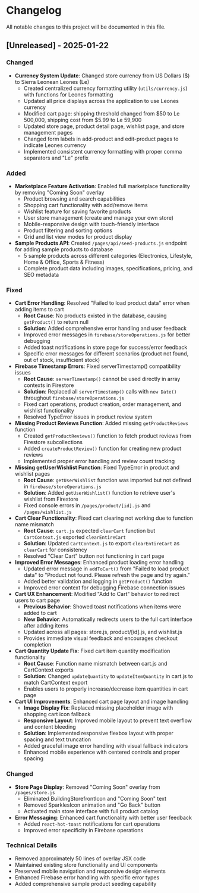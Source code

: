 # Changelog

All notable changes to this project will be documented in this file.

## [Unreleased] - 2025-01-22

### Changed
- **Currency System Update**: Changed store currency from US Dollars ($) to Sierra Leonean Leones (Le)
  - Created centralized currency formatting utility (`utils/currency.js`) with functions for Leones formatting
  - Updated all price displays across the application to use Leones currency
  - Modified cart page: shipping threshold changed from $50 to Le 500,000, shipping cost from $5.99 to Le 59,900
  - Updated store page, product detail page, wishlist page, and store management pages
  - Changed form labels in add-product and edit-product pages to indicate Leones currency
  - Implemented consistent currency formatting with proper comma separators and "Le" prefix

### Added
- **Marketplace Feature Activation**: Enabled full marketplace functionality by removing "Coming Soon" overlay
  - Product browsing and search capabilities
  - Shopping cart functionality with add/remove items
  - Wishlist feature for saving favorite products
  - User store management (create and manage your own store)
  - Mobile-responsive design with touch-friendly interface
  - Product filtering and sorting options
  - Grid and list view modes for product display
- **Sample Products API**: Created `/pages/api/seed-products.js` endpoint for adding sample products to database
  - 5 sample products across different categories (Electronics, Lifestyle, Home & Office, Sports & Fitness)
  - Complete product data including images, specifications, pricing, and SEO metadata

### Fixed
- **Cart Error Handling**: Resolved "Failed to load product data" error when adding items to cart
  - **Root Cause**: No products existed in the database, causing `getProduct()` to return null
  - **Solution**: Added comprehensive error handling and user feedback
  - Improved error messages in `firebase/storeOperations.js` for better debugging
  - Added toast notifications in store page for success/error feedback
  - Specific error messages for different scenarios (product not found, out of stock, insufficient stock)
- **Firebase Timestamp Errors**: Fixed serverTimestamp() compatibility issues
  - **Root Cause**: `serverTimestamp()` cannot be used directly in array contexts in Firestore
  - **Solution**: Replaced all `serverTimestamp()` calls with `new Date()` throughout `firebase/storeOperations.js`
  - Fixed cart operations, product creation, order management, and wishlist functionality
  - Resolved TypeError issues in product review system
- **Missing Product Reviews Function**: Added missing `getProductReviews` function
  - Created `getProductReviews()` function to fetch product reviews from Firestore subcollections
  - Added `createProductReview()` function for creating new product reviews
  - Implemented proper error handling and review count tracking
- **Missing getUserWishlist Function**: Fixed TypeError in product and wishlist pages
  - **Root Cause**: `getUserWishlist` function was imported but not defined in `firebase/storeOperations.js`
  - **Solution**: Added `getUserWishlist()` function to retrieve user's wishlist from Firestore
  - Fixed console errors in `/pages/product/[id].js` and `/pages/wishlist.js`
- **Cart Clear Functionality**: Fixed cart clearing not working due to function name mismatch
  - **Root Cause**: `cart.js` expected `clearCart` function but `CartContext.js` exported `clearEntireCart`
  - **Solution**: Updated `CartContext.js` to export `clearEntireCart` as `clearCart` for consistency
  - Resolved "Clear Cart" button not functioning in cart page
- **Improved Error Messages**: Enhanced product loading error handling
  - Updated error message in `addToCart()` from "Failed to load product data" to "Product not found. Please refresh the page and try again."
  - Added better validation and logging in `getProduct()` function
  - Improved error context for debugging Firebase connection issues
- **Cart UX Enhancement**: Modified "Add to Cart" behavior to redirect users to cart page
  - **Previous Behavior**: Showed toast notifications when items were added to cart
  - **New Behavior**: Automatically redirects users to the full cart interface after adding items
  - Updated across all pages: store.js, product/[id].js, and wishlist.js
  - Provides immediate visual feedback and encourages checkout completion
- **Cart Quantity Update Fix**: Fixed cart item quantity modification functionality
  - **Root Cause**: Function name mismatch between cart.js and CartContext exports
  - **Solution**: Changed `updateQuantity` to `updateItemQuantity` in cart.js to match CartContext export
  - Enables users to properly increase/decrease item quantities in cart page
- **Cart UI Improvements**: Enhanced cart page layout and image handling
  - **Image Display Fix**: Replaced missing placeholder image with shopping cart icon fallback
  - **Responsive Layout**: Improved mobile layout to prevent text overflow and content bleeding
  - **Solution**: Implemented responsive flexbox layout with proper spacing and text truncation
  - Added graceful image error handling with visual fallback indicators
  - Enhanced mobile experience with centered controls and proper spacing

### Changed
- **Store Page Display**: Removed "Coming Soon" overlay from `/pages/store.js`
  - Eliminated BuildingStorefrontIcon and "Coming Soon" text
  - Removed SparklesIcon animation and "Go Back" button
  - Activated main store interface with full product catalog
- **Error Messaging**: Enhanced cart functionality with better user feedback
  - Added `react-hot-toast` notifications for cart operations
  - Improved error specificity in Firebase operations

### Technical Details
- Removed approximately 50 lines of overlay JSX code
- Maintained existing store functionality and UI components
- Preserved mobile navigation and responsive design elements
- Enhanced Firebase error handling with specific error types
- Added comprehensive sample product seeding capability